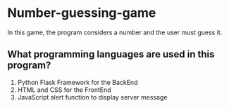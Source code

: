 # Number-guessing-game
In this game, the program considers a number and the user must guess it.
## What programming languages ​​are used in this program?
1. Python Flask Framework for the BackEnd
2. HTML and CSS for the FrontEnd
3. JavaScript alert function to display server message
